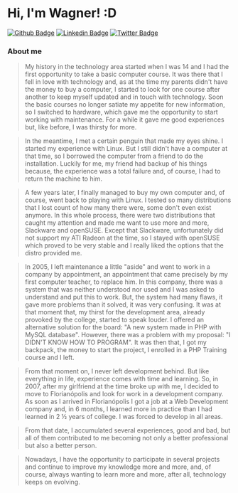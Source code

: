 # Hi, I'm Wagner! :D

[![Github Badge](https://img.shields.io/badge/-Github-000?style=flat-square&logo=Github&logoColor=white&link=https://github.com/wr2net)](https://github.com/wr2net)
[![Linkedin Badge](https://img.shields.io/badge/-LinkedIn-blue?style=flat-square&logo=Linkedin&logoColor=white&link=https://www.linkedin.com/in/wagnerrigolidarosa/)](https://www.linkedin.com/in/wagnerrigolidarosa/)
[![Twitter Badge](https://img.shields.io/badge/-Twitter-1ca0f1?style=flat-square&labelColor=1ca0f1&logo=twitter&logoColor=white&link=https://twitter.com/wr2net)](https://twitter.com/wr2net)

### About me

> My history in the technology area started when I was 14 and I had the first opportunity to take a basic computer course. It was there that I fell in love with technology and, as at the time my parents didn't have the money to buy a computer, I started to look for one course after another to keep myself updated and in touch with technology. Soon the basic courses no longer satiate my appetite for new information, so I switched to hardware, which gave me the opportunity to start working with maintenance. For a while it gave me good experiences but, like before, I was thirsty for more.

> In the meantime, I met a certain penguin that made my eyes shine. I started my experience with Linux. But I still didn't have a computer at that time, so I borrowed the computer from a friend to do the installation. Luckily for me, my friend had backup of his things because, the experience was a total failure and, of course, I had to return the machine to him.

> A few years later, I finally managed to buy my own computer and, of course, went back to playing with Linux. I tested so many distributions that I lost count of how many there were, some don't even exist anymore. In this whole process, there were two distributions that caught my attention and made me want to use more and more, Slackware and openSUSE. Except that Slackware, unfortunately did not support my ATI Radeon at the time, so I stayed with openSUSE which proved to be very stable and I really liked the options that the distro provided me.

> In 2005, I left maintenance a little "aside" and went to work in a company by appointment, an appointment that came precisely by my first computer teacher, to replace him. In this company, there was a system that was neither understood nor used and I was asked to understand and put this to work. But, the system had many flaws, it gave more problems than it solved, it was very confusing.
It was at that moment that, my thirst for the development area, already provoked by the college, started to speak louder. I offered an alternative solution for the board: "A new system made in PHP with MySQL database".
However, there was a problem with my proposal: "I DIDN'T KNOW HOW TO PROGRAM". It was then that, I got my backpack, the money to start the project, I enrolled in a PHP Training course and I left.

> From that moment on, I never left development behind. But like everything in life, experience comes with time and learning. So, in 2007, after my girlfriend at the time broke up with me, I decided to move to Florianópolis and look for work in a development company. As soon as I arrived in Florianópolis I got a job at a Web Development company and, in 6 months, I learned more in practice than I had learned in 2 ½ years of college. I was forced to develop in all areas.

> From that date, I accumulated several experiences, good and bad, but all of them contributed to me becoming not only a better professional but also a better person.

> Nowadays, I have the opportunity to participate in several projects and continue to improve my knowledge more and more, and, of course, always wanting to learn more and more, after all, technology keeps on evolving.